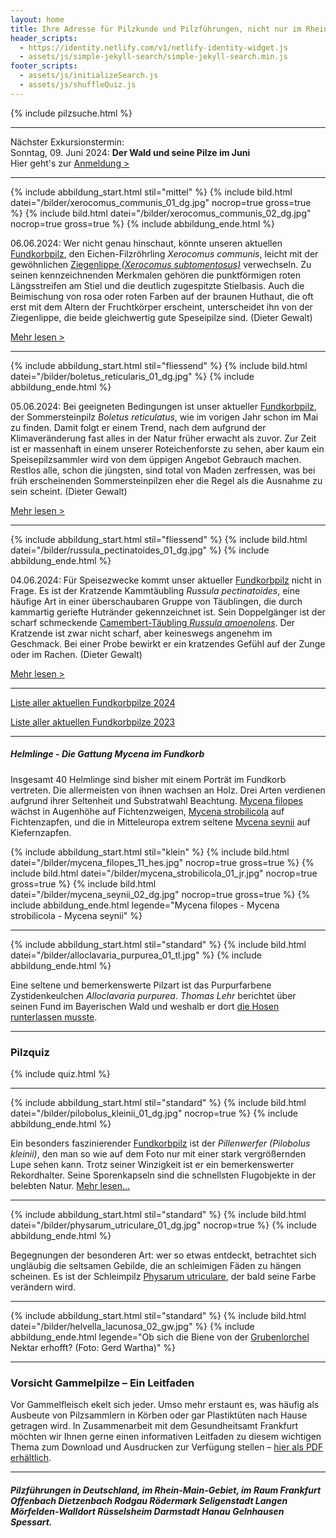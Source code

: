 ```yaml
---
layout: home
title: Ihre Adresse für Pilzkunde und Pilzführungen, nicht nur im Rhein-Main-Gebiet
header_scripts:
  - https://identity.netlify.com/v1/netlify-identity-widget.js
  - assets/js/simple-jekyll-search/simple-jekyll-search.min.js
footer_scripts:
  - assets/js/initializeSearch.js
  - assets/js/shuffleQuiz.js
---
```

{% include pilzsuche.html %}

- - -

Nächster Exkursionstermin:\
Sonntag, 09. Juni 2024: **Der Wald und seine Pilze im Juni**\
Hier geht's zur [Anmeldung >](/termine)

- - -

{% include abbildung_start.html stil="mittel" %}
{% include bild.html datei="/bilder/xerocomus_communis_01_dg.jpg" nocrop=true gross=true %}
{% include bild.html datei="/bilder/xerocomus_communis_02_dg.jpg" nocrop=true gross=true %}
{% include abbildung_ende.html %}

06.06.2024: Wer nicht genau hinschaut, könnte unseren aktuellen [Fundkorbpilz](AA "Glossar-"), den Eichen-Filzröhrling *Xerocomus communis*, leicht mit der gewöhnlichen [Ziegenlippe *(Xerocomus subtomentosus)*](/pilze/xerocomus-subtomentosus-ziegenlippe) verwechseln. Zu seinen kennzeichnenden Merkmalen gehören die punktförmigen roten Längsstreifen am Stiel und die deutlich zugespitzte Stielbasis. Auch die Beimischung von rosa oder roten Farben auf der braunen Huthaut, die oft erst mit dem Altern der Fruchtkörper erscheint, unterscheidet ihn von der Ziegenlippe, die beide gleichwertig gute Speseipilze sind. (Dieter Gewalt)

[Mehr lesen >](/pilze/xerocomus-communis-eichen-filzröhrling)

<div style="clear:  both"></div>

- - -

{% include abbildung_start.html stil="fliessend" %}
{% include bild.html datei="/bilder/boletus_reticularis_01_dg.jpg" %}
{% include abbildung_ende.html %}

05.06.2024: Bei geeigneten Bedingungen ist unser aktueller [Fundkorbpilz](AA "Glossar-"), der Sommersteinpilz *Boletus reticulatus*, wie im vorigen Jahr schon im Mai zu finden. Damit folgt er einem Trend, nach dem aufgrund der Klimaveränderung fast alles in der Natur früher erwacht als zuvor. Zur Zeit ist er massenhaft in einem unserer Roteichenforste zu sehen, aber kaum ein Speisepilzsammler wird von dem üppigen Angebot Gebrauch machen. Restlos alle, schon die jüngsten, sind total von Maden zerfressen, was bei früh erscheinenden Sommersteinpilzen eher die Regel als die Ausnahme zu sein scheint. (Dieter Gewalt)

[Mehr lesen >](/pilze/boletus-reticulatus-sommersteinpilz)

<div style="clear:  both"></div>

- - -

{% include abbildung_start.html stil="fliessend" %}
{% include bild.html datei="/bilder/russula_pectinatoides_01_dg.jpg" %}
{% include abbildung_ende.html %}

04.06.2024: Für Speisezwecke kommt unser aktueller [Fundkorbpilz](AA "Glossar-") nicht in Frage. Es ist der Kratzende Kammtäubling *Russula pectinatoides*, eine häufige Art in einer überschaubaren Gruppe von Täublingen, die durch kammartig geriefte Hutränder gekennzeichnet ist. Sein Doppelgänger ist der scharf schmeckende [Camembert-Täubling *Russula amoenolens*](/pilze/russula-amoenolens-camembert-täubling). Der Kratzende ist zwar nicht scharf, aber keineswegs angenehm im Geschmack. Bei einer Probe bewirkt er ein kratzendes Gefühl auf der Zunge oder im Rachen. (Dieter Gewalt)

[Mehr lesen >](/pilze/russula-pectinatoides-kratzender-kammtäubling)

<div style="clear:  both"></div>

- - -

[Liste aller aktuellen Fundkorbpilze 2024](/artikel/liste-aller-aktuellen-fundkorbpilze-2024.html)

[Liste aller aktuellen Fundkorbpilze 2023](/artikel/liste-aller-aktuellen-fundkorbpilze-2023.html)

- - -

##### Helmlinge - Die Gattung *Mycena* im Fundkorb

Insgesamt 40 Helmlinge sind bisher mit einem Porträt im Fundkorb vertreten. Die allermeisten von ihnen wachsen an Holz. Drei Arten verdienen aufgrund ihrer Seltenheit und Substratwahl Beachtung. [Mycena filopes](/pilze/mycena-filopes-zerbrechlicher-fadenhelmling) wächst in Augenhöhe auf Fichtenzweigen, [Mycena strobilicola](/pilze/mycena-strobilicola-fichtenzapfenhelmling) auf Fichtenzapfen, und die in Mitteleuropa extrem seltene [Mycena seynii](/pilze/mycena-seynii-mediterraner-kiefernzapfenhelmling) auf Kiefernzapfen.

{% include abbildung_start.html stil="klein" %}
{% include bild.html datei="/bilder/mycena_filopes_11_hes.jpg" nocrop=true gross=true %}
{% include bild.html datei="/bilder/mycena_strobilicola_01_jr.jpg" nocrop=true gross=true %}
{% include bild.html datei="/bilder/mycena_seynii_02_dg.jpg" nocrop=true gross=true %}
{% include abbildung_ende.html legende="Mycena filopes - Mycena strobilicola - Mycena seynii" %}

- - -

{% include abbildung_start.html stil="standard" %}
{% include bild.html datei="/bilder/alloclavaria_purpurea_01_tl.jpg" %}
{% include abbildung_ende.html %}

Eine seltene und bemerkenswerte Pilzart ist das Purpurfarbene Zystidenkeulchen *Alloclavaria purpurea*. *Thomas Lehr* berichtet über seinen Fund im Bayerischen Wald und weshalb er dort [die Hosen runterlassen musste](/pilze/alloclavaria-purpurea-purpurfarbenes-zystidenkeulchen).

- - -

### Pilzquiz

{% include quiz.html %}

- - -

{% include abbildung_start.html stil="standard" %}
{% include bild.html datei="/bilder/pilobolus_kleinii_01_dg.jpg" nocrop=true %}
{% include abbildung_ende.html %}

Ein besonders faszinierender [Fundkorbpilz](AA "Glossar-") ist der *Pillenwerfer (Pilobolus kleinii)*, den man so wie auf dem Foto nur mit einer stark vergrößernden Lupe sehen kann. Trotz seiner Winzigkeit ist er ein bemerkenswerter Rekordhalter. Seine Sporenkapseln sind die schnellsten Flugobjekte in der belebten Natur. [Mehr lesen...](/pilze/pilobolus-kleinii-pillenwerfer)

- - -

{% include abbildung_start.html stil="standard" %}
{% include bild.html datei="/bilder/physarum_utriculare_01_dg.jpg" nocrop=true %}
{% include abbildung_ende.html %}

Begegnungen der besonderen Art: wer so etwas entdeckt, betrachtet sich ungläubig die seltsamen Gebilde, die an schleimigen Fäden zu hängen scheinen. Es ist der Schleimpilz [Physarum utriculare](/pilze/physarum-utriculare-fadenfruchtschleimpilz), der bald seine Farbe verändern wird.

- - -

{% include abbildung_start.html stil="standard" %}
{% include bild.html datei="/bilder/helvella_lacunosa_02_gw.jpg" %}
{% include abbildung_ende.html legende="Ob sich die Biene von der <a href='/pilze/helvella-lacunosa-grubenlorchel'>Grubenlorchel</a> Nektar erhofft?  (Foto: Gerd Wartha)" %}

- - -

### Vorsicht Gammelpilze – Ein Leitfaden

Vor Gammelfleisch ekelt sich jeder. Umso mehr erstaunt es, was häufig als Ausbeute von Pilzsammlern in Körben oder gar Plastiktüten nach Hause getragen wird. In Zusammenarbeit mit dem Gesundheitsamt Frankfurt möchten wir Ihnen gerne einen informativen Leitfaden zu diesem wichtigen Thema zum Download und Ausdrucken zur Verfügung stellen – [hier als PDF erhältlich](/assets/docs/Fundkorb.de-Gammelpilze.pdf).

- - -

##### Pilzführungen in Deutschland, im Rhein-Main-Gebiet, im Raum Frankfurt Offenbach Dietzenbach Rodgau Rödermark Seligenstadt Langen Mörfelden-Walldort Rüsselsheim Darmstadt Hanau Gelnhausen Spessart.